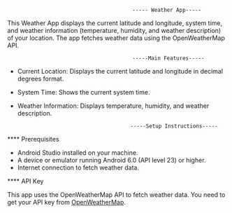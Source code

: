                                             ----- Weather App-----

This Weather App displays the current latitude and longitude, system time, and weather information
(temperature, humidity, and weather description) of your location. 
The app fetches weather data using the OpenWeatherMap API.

                                            -----Main Features-----

- Current Location: Displays the current latitude and longitude in decimal degrees format.
- System Time: Shows the current system time.
- Weather Information: Displays temperature, humidity, and weather description.

                                          -----Setup Instructions-----

**** Prerequisites

- Android Studio installed on your machine.
- A device or emulator running Android 6.0 (API level 23) or higher.
- Internet connection to fetch weather data.

**** API Key

This app uses the OpenWeatherMap API to fetch weather data. You need to get your API key from [OpenWeatherMap](https://home.openweathermap.org/users/sign_up).


